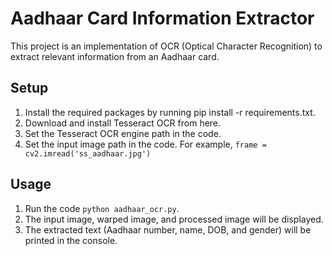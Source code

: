 # Aadhaar Card Information Extractor
This project is an implementation of OCR (Optical Character Recognition) to extract relevant information from an Aadhaar card.

## Setup
1. Install the required packages by running pip install -r requirements.txt.
2. Download and install Tesseract OCR from here.
3. Set the Tesseract OCR engine path in the code.
4. Set the input image path in the code. For example, `frame = cv2.imread('ss_aadhaar.jpg')`

## Usage
1. Run the code `python aadhaar_ocr.py`.
2. The input image, warped image, and processed image will be displayed.
3. The extracted text (Aadhaar number, name, DOB, and gender) will be printed in the console.
